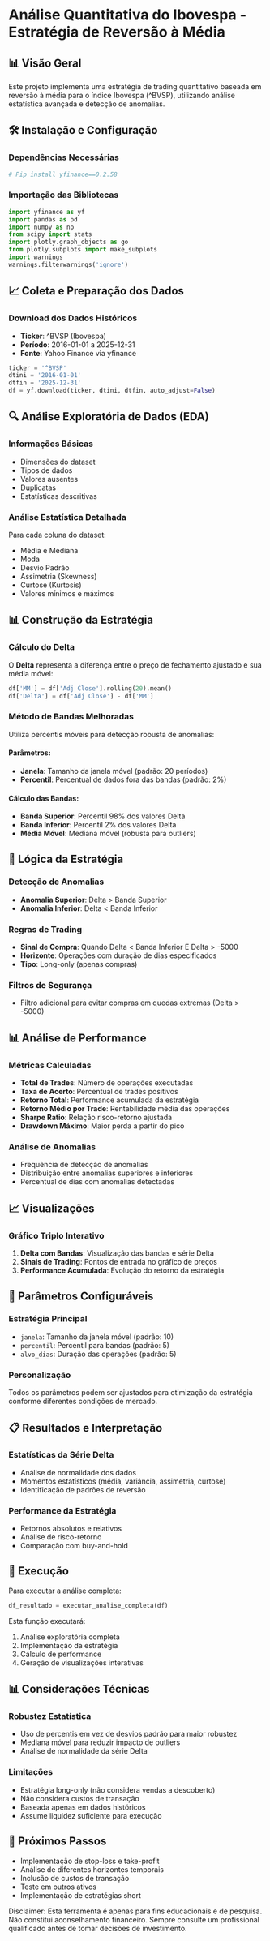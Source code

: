 # Análise Quantitativa do Ibovespa - Estratégia de Reversão à Média

## 📊 Visão Geral
Este projeto implementa uma estratégia de trading quantitativo baseada em reversão à média para o índice Ibovespa (^BVSP), utilizando análise estatística avançada e detecção de anomalias.

## 🛠️ Instalação e Configuração

### Dependências Necessárias
```python
# Pip install yfinance==0.2.58
```

### Importação das Bibliotecas
```python
import yfinance as yf
import pandas as pd
import numpy as np
from scipy import stats
import plotly.graph_objects as go
from plotly.subplots import make_subplots
import warnings
warnings.filterwarnings('ignore')
```

## 📈 Coleta e Preparação dos Dados

### Download dos Dados Históricos
- **Ticker**: ^BVSP (Ibovespa)
- **Período**: 2016-01-01 a 2025-12-31
- **Fonte**: Yahoo Finance via yfinance

```python
ticker = '^BVSP'
dtini = '2016-01-01'
dtfin = '2025-12-31'
df = yf.download(ticker, dtini, dtfin, auto_adjust=False)
```

## 🔍 Análise Exploratória de Dados (EDA)

### Informações Básicas
- Dimensões do dataset
- Tipos de dados
- Valores ausentes
- Duplicatas
- Estatísticas descritivas

### Análise Estatística Detalhada
Para cada coluna do dataset:
- Média e Mediana
- Moda
- Desvio Padrão
- Assimetria (Skewness)
- Curtose (Kurtosis)
- Valores mínimos e máximos

## 📊 Construção da Estratégia

### Cálculo do Delta
O **Delta** representa a diferença entre o preço de fechamento ajustado e sua média móvel:
```python
df['MM'] = df['Adj Close'].rolling(20).mean()
df['Delta'] = df['Adj Close'] - df['MM']
```

### Método de Bandas Melhoradas
Utiliza percentis móveis para detecção robusta de anomalias:

#### Parâmetros:
- **Janela**: Tamanho da janela móvel (padrão: 20 períodos)
- **Percentil**: Percentual de dados fora das bandas (padrão: 2%)

#### Cálculo das Bandas:
- **Banda Superior**: Percentil 98% dos valores Delta
- **Banda Inferior**: Percentil 2% dos valores Delta
- **Média Móvel**: Mediana móvel (robusta para outliers)

## 🎯 Lógica da Estratégia

### Detecção de Anomalias
- **Anomalia Superior**: Delta > Banda Superior
- **Anomalia Inferior**: Delta < Banda Inferior

### Regras de Trading
- **Sinal de Compra**: Quando Delta < Banda Inferior E Delta > -5000
- **Horizonte**: Operações com duração de dias especificados
- **Tipo**: Long-only (apenas compras)

### Filtros de Segurança
- Filtro adicional para evitar compras em quedas extremas (Delta > -5000)

## 📊 Análise de Performance

### Métricas Calculadas
- **Total de Trades**: Número de operações executadas
- **Taxa de Acerto**: Percentual de trades positivos
- **Retorno Total**: Performance acumulada da estratégia
- **Retorno Médio por Trade**: Rentabilidade média das operações
- **Sharpe Ratio**: Relação risco-retorno ajustada
- **Drawdown Máximo**: Maior perda a partir do pico

### Análise de Anomalias
- Frequência de detecção de anomalias
- Distribuição entre anomalias superiores e inferiores
- Percentual de dias com anomalias detectadas

## 📈 Visualizações

### Gráfico Triplo Interativo
1. **Delta com Bandas**: Visualização das bandas e série Delta
2. **Sinais de Trading**: Pontos de entrada no gráfico de preços
3. **Performance Acumulada**: Evolução do retorno da estratégia

## 🔧 Parâmetros Configuráveis

### Estratégia Principal
- `janela`: Tamanho da janela móvel (padrão: 10)
- `percentil`: Percentil para bandas (padrão: 5)
- `alvo_dias`: Duração das operações (padrão: 5)

### Personalização
Todos os parâmetros podem ser ajustados para otimização da estratégia conforme diferentes condições de mercado.

## 📋 Resultados e Interpretação

### Estatísticas da Série Delta
- Análise de normalidade dos dados
- Momentos estatísticos (média, variância, assimetria, curtose)
- Identificação de padrões de reversão

### Performance da Estratégia
- Retornos absolutos e relativos
- Análise de risco-retorno
- Comparação com buy-and-hold

## 🚀 Execução

Para executar a análise completa:
```python
df_resultado = executar_analise_completa(df)
```

Esta função executará:
1. Análise exploratória completa
2. Implementação da estratégia
3. Cálculo de performance
4. Geração de visualizações interativas

## 📊 Considerações Técnicas

### Robustez Estatística
- Uso de percentis em vez de desvios padrão para maior robustez
- Mediana móvel para reduzir impacto de outliers
- Análise de normalidade da série Delta

### Limitações
- Estratégia long-only (não considera vendas a descoberto)
- Não considera custos de transação
- Baseada apenas em dados históricos
- Assume liquidez suficiente para execução

## 🎯 Próximos Passos

- Implementação de stop-loss e take-profit
- Análise de diferentes horizontes temporais
- Inclusão de custos de transação
- Teste em outros ativos
- Implementação de estratégias short

Disclaimer: Esta ferramenta é apenas para fins educacionais e de pesquisa. Não constitui aconselhamento financeiro. Sempre consulte um profissional qualificado antes de tomar decisões de investimento.
